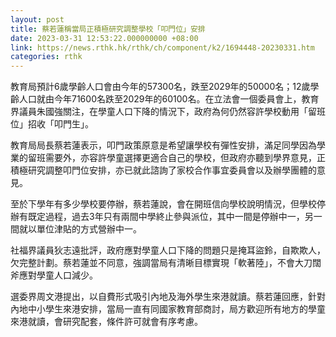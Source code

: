 ```yaml
---
layout: post
title: 蔡若蓮稱當局正積極研究調整學校「叩門位」安排
date: 2023-03-31 12:53:22.000000000 +08:00
link: https://news.rthk.hk/rthk/ch/component/k2/1694448-20230331.htm
categories: rthk
---
```


教育局預計6歲學齡人口會由今年的57300名，跌至2029年的50000名；12歲學齡人口就由今年71600名跌至2029年的60100名。在立法會一個委員會上，教育界議員朱國強關注，在學童人口下降的情況下，政府為何仍然容許學校動用「留班位」招收「叩門生」。

教育局局長蔡若蓮表示，叩門政策原意是希望讓學校有彈性安排，滿足同學因為學業的留班需要外，亦容許學童選擇更適合自己的學校，但政府亦聽到學界意見，正積極研究調整叩門位安排，亦已就此諮詢了家校合作事宜委員會以及辦學團體的意見。

至於下學年有多少學校要停辦，蔡若蓮說，會在開班信向學校說明情況，但學校停辦有既定過程，過去3年只有兩間中學終止參與派位，其中一間是停辦中一，另一間就以單位津貼的方式營辦中一。

社福界議員狄志遠批評，政府應對學童人口下降的問題只是掩耳盜鈴，自欺欺人，欠完整計劃。蔡若蓮並不同意，強調當局有清晰目標實現「軟著陸」，不會大刀闊斧應對學童人口減少。

選委界周文港提出，以自費形式吸引內地及海外學生來港就讀。蔡若蓮回應，針對內地中小學生來港安排，當局一直有同國家教育部商討，局方歡迎所有地方的學童來港就讀，會研究配套，條件許可就會有序考慮。
